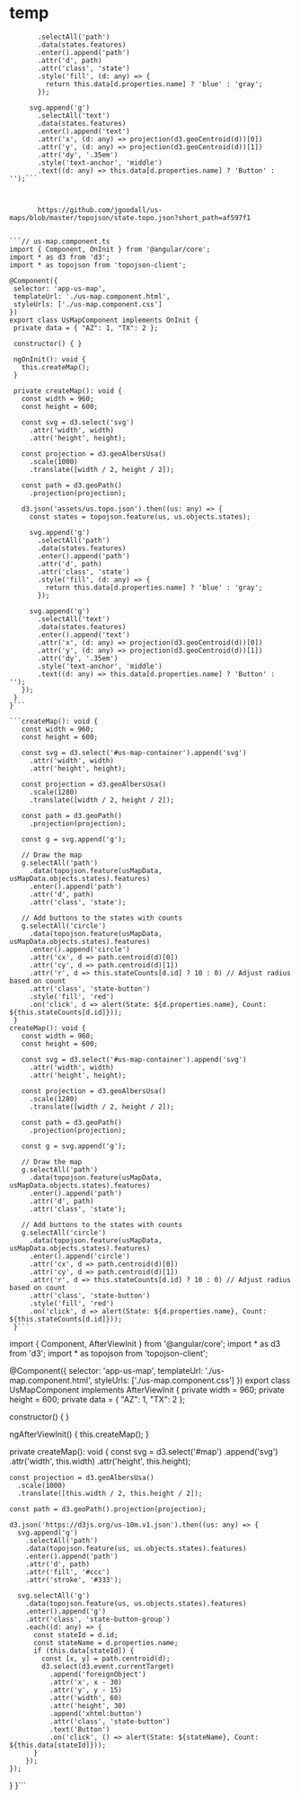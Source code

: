 # temp

 ```svg.append('g')
        .selectAll('path')
        .data(states.features)
        .enter().append('path')
        .attr('d', path)
        .attr('class', 'state')
        .style('fill', (d: any) => {
          return this.data[d.properties.name] ? 'blue' : 'gray';
        });

      svg.append('g')
        .selectAll('text')
        .data(states.features)
        .enter().append('text')
        .attr('x', (d: any) => projection(d3.geoCentroid(d))[0])
        .attr('y', (d: any) => projection(d3.geoCentroid(d))[1])
        .attr('dy', '.35em')
        .style('text-anchor', 'middle')
        .text((d: any) => this.data[d.properties.name] ? 'Button' : '');```



        https://github.com/jgoodall/us-maps/blob/master/topojson/state.topo.json?short_path=af597f1


```// us-map.component.ts
import { Component, OnInit } from '@angular/core';
import * as d3 from 'd3';
import * as topojson from 'topojson-client';

@Component({
  selector: 'app-us-map',
  templateUrl: './us-map.component.html',
  styleUrls: ['./us-map.component.css']
})
export class UsMapComponent implements OnInit {
  private data = { "AZ": 1, "TX": 2 };

  constructor() { }

  ngOnInit(): void {
    this.createMap();
  }

  private createMap(): void {
    const width = 960;
    const height = 600;

    const svg = d3.select('svg')
      .attr('width', width)
      .attr('height', height);

    const projection = d3.geoAlbersUsa()
      .scale(1000)
      .translate([width / 2, height / 2]);

    const path = d3.geoPath()
      .projection(projection);

    d3.json('assets/us.topo.json').then((us: any) => {
      const states = topojson.feature(us, us.objects.states);

      svg.append('g')
        .selectAll('path')
        .data(states.features)
        .enter().append('path')
        .attr('d', path)
        .attr('class', 'state')
        .style('fill', (d: any) => {
          return this.data[d.properties.name] ? 'blue' : 'gray';
        });

      svg.append('g')
        .selectAll('text')
        .data(states.features)
        .enter().append('text')
        .attr('x', (d: any) => projection(d3.geoCentroid(d))[0])
        .attr('y', (d: any) => projection(d3.geoCentroid(d))[1])
        .attr('dy', '.35em')
        .style('text-anchor', 'middle')
        .text((d: any) => this.data[d.properties.name] ? 'Button' : '');
    });
  }
}```

```createMap(): void {
    const width = 960;
    const height = 600;

    const svg = d3.select('#us-map-container').append('svg')
      .attr('width', width)
      .attr('height', height);

    const projection = d3.geoAlbersUsa()
      .scale(1280)
      .translate([width / 2, height / 2]);

    const path = d3.geoPath()
      .projection(projection);

    const g = svg.append('g');

    // Draw the map
    g.selectAll('path')
      .data(topojson.feature(usMapData, usMapData.objects.states).features)
      .enter().append('path')
      .attr('d', path)
      .attr('class', 'state');

    // Add buttons to the states with counts
    g.selectAll('circle')
      .data(topojson.feature(usMapData, usMapData.objects.states).features)
      .enter().append('circle')
      .attr('cx', d => path.centroid(d)[0])
      .attr('cy', d => path.centroid(d)[1])
      .attr('r', d => this.stateCounts[d.id] ? 10 : 0) // Adjust radius based on count
      .attr('class', 'state-button')
      .style('fill', 'red')
      .on('click', d => alert(State: ${d.properties.name}, Count: ${this.stateCounts[d.id]}));
  }
createMap(): void {
    const width = 960;
    const height = 600;

    const svg = d3.select('#us-map-container').append('svg')
      .attr('width', width)
      .attr('height', height);

    const projection = d3.geoAlbersUsa()
      .scale(1280)
      .translate([width / 2, height / 2]);

    const path = d3.geoPath()
      .projection(projection);

    const g = svg.append('g');

    // Draw the map
    g.selectAll('path')
      .data(topojson.feature(usMapData, usMapData.objects.states).features)
      .enter().append('path')
      .attr('d', path)
      .attr('class', 'state');

    // Add buttons to the states with counts
    g.selectAll('circle')
      .data(topojson.feature(usMapData, usMapData.objects.states).features)
      .enter().append('circle')
      .attr('cx', d => path.centroid(d)[0])
      .attr('cy', d => path.centroid(d)[1])
      .attr('r', d => this.stateCounts[d.id] ? 10 : 0) // Adjust radius based on count
      .attr('class', 'state-button')
      .style('fill', 'red')
      .on('click', d => alert(State: ${d.properties.name}, Count: ${this.stateCounts[d.id]}));
  }```

```
import { Component, AfterViewInit } from '@angular/core';
import * as d3 from 'd3';
import * as topojson from 'topojson-client';

@Component({
  selector: 'app-us-map',
  templateUrl: './us-map.component.html',
  styleUrls: ['./us-map.component.css']
})
export class UsMapComponent implements AfterViewInit {
  private width = 960;
  private height = 600;
  private data = { "AZ": 1, "TX": 2 };

  constructor() { }

  ngAfterViewInit() {
    this.createMap();
  }

  private createMap(): void {
    const svg = d3.select('#map')
      .append('svg')
      .attr('width', this.width)
      .attr('height', this.height);

    const projection = d3.geoAlbersUsa()
      .scale(1000)
      .translate([this.width / 2, this.height / 2]);

    const path = d3.geoPath().projection(projection);

    d3.json('https://d3js.org/us-10m.v1.json').then((us: any) => {
      svg.append('g')
        .selectAll('path')
        .data(topojson.feature(us, us.objects.states).features)
        .enter().append('path')
        .attr('d', path)
        .attr('fill', '#ccc')
        .attr('stroke', '#333');

      svg.selectAll('g')
        .data(topojson.feature(us, us.objects.states).features)
        .enter().append('g')
        .attr('class', 'state-button-group')
        .each((d: any) => {
          const stateId = d.id;
          const stateName = d.properties.name;
          if (this.data[stateId]) {
            const [x, y] = path.centroid(d);
            d3.select(d3.event.currentTarget)
              .append('foreignObject')
              .attr('x', x - 30)
              .attr('y', y - 15)
              .attr('width', 60)
              .attr('height', 30)
              .append('xhtml:button')
              .attr('class', 'state-button')
              .text('Button')
              .on('click', () => alert(State: ${stateName}, Count: ${this.data[stateId]}));
          }
        });
    });
  }
}```
